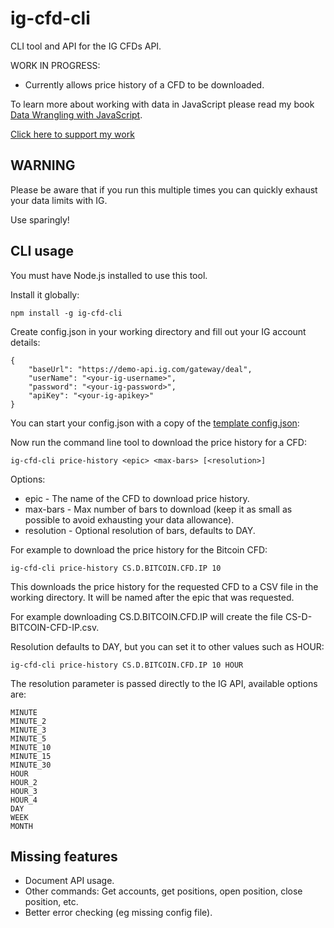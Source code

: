 # ig-cfd-cli

CLI tool and API for the IG CFDs API.

WORK IN PROGRESS:

- Currently allows price history of a CFD to be downloaded.

To learn more about working with data in JavaScript please read my book [Data Wrangling with JavaScript](http://bit.ly/2t2cJu2).

[Click here to support my work](https://www.codecapers.com.au/about#support-my-work)

## WARNING

Please be aware that if you run this multiple times you can quickly exhaust your data limits with IG.

Use sparingly!

## CLI usage

You must have Node.js installed to use this tool.

Install it globally:

    npm install -g ig-cfd-cli

Create config.json in your working directory and fill out your IG account details:

    {
        "baseUrl": "https://demo-api.ig.com/gateway/deal",
        "userName": "<your-ig-username>",
        "password": "<your-ig-password>",
        "apiKey": "<your-ig-apikey>"
    }

You can start your config.json with a copy of the [template config.json](https://github.com/ashleydavis/ig-cfd-cli/blob/master/example-config.json):

Now run the command line tool to download the price history for a CFD:

    ig-cfd-cli price-history <epic> <max-bars> [<resolution>]

Options:

- epic - The name of the CFD to download price history.
- max-bars - Max number of bars to download (keep it as small as possible to avoid exhausting your data allowance).
- resolution - Optional resolution of bars, defaults to DAY.

For example to download the price history for the Bitcoin CFD:

    ig-cfd-cli price-history CS.D.BITCOIN.CFD.IP 10

This downloads the price history for the requested CFD to a CSV file in the working directory. 
It will be named after the epic that was requested. 

For example downloading CS.D.BITCOIN.CFD.IP will create the file CS-D-BITCOIN-CFD-IP.csv.

Resolution defaults to DAY, but you can set it to other values such as HOUR:

    ig-cfd-cli price-history CS.D.BITCOIN.CFD.IP 10 HOUR

The resolution parameter is passed directly to the IG API, available options are: 

    MINUTE
    MINUTE_2
    MINUTE_3
    MINUTE_5
    MINUTE_10
    MINUTE_15
    MINUTE_30
    HOUR
    HOUR_2
    HOUR_3
    HOUR_4
    DAY
    WEEK
    MONTH


## Missing features

- Document API usage.
- Other commands: Get accounts, get positions, open position, close position, etc.
- Better error checking (eg missing config file).
